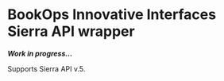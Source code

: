 # BookOps Innovative Interfaces Sierra API wrapper

__*Work in progress...*__


Supports Sierra API v.5.
